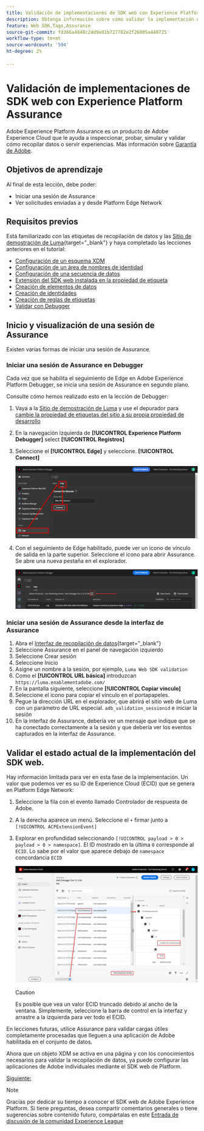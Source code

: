 ```yaml
---
title: Validación de implementaciones de SDK web con Experience Platform Assurance
description: Obtenga información sobre cómo validar la implementación del SDK web de Platform con Adobe Experience Platform Assurance. Esta lección forma parte del tutorial Implementación de Adobe Experience Cloud con SDK web.
feature: Web SDK,Tags,Assurance
source-git-commit: fd366a4848c2dd9e01b727782e2f26005a440725
workflow-type: tm+mt
source-wordcount: '594'
ht-degree: 2%

---
```


# Validación de implementaciones de SDK web con Experience Platform Assurance

Adobe Experience Platform Assurance es un producto de Adobe Experience Cloud que le ayuda a inspeccionar, probar, simular y validar cómo recopilar datos o servir experiencias. Más información sobre [Garantía de Adobe](https://experienceleague.adobe.com/docs/experience-platform/assurance/home.html?lang=en).


## Objetivos de aprendizaje

Al final de esta lección, debe poder:

* Iniciar una sesión de Assurance
* Ver solicitudes enviadas a y desde Platform Edge Network

## Requisitos previos

Está familiarizado con las etiquetas de recopilación de datos y las [Sitio de demostración de Luma](https://luma.enablementadobe.com/content/luma/us/en.html){target="_blank"} y haya completado las lecciones anteriores en el tutorial:

* [Configuración de un esquema XDM](configure-schemas.md)
* [Configuración de un área de nombres de identidad](configure-identities.md)
* [Configuración de una secuencia de datos](configure-datastream.md)
* [Extensión del SDK web instalada en la propiedad de etiqueta](install-web-sdk.md)
* [Creación de elementos de datos](create-data-elements.md)
* [Creación de identidades](create-identities.md)
* [Creación de reglas de etiquetas](create-tag-rule.md)
* [Validar con Debugger](validate-with-debugger.md)


## Inicio y visualización de una sesión de Assurance

Existen varias formas de iniciar una sesión de Assurance.

### Iniciar una sesión de Assurance en Debugger

Cada vez que se habilita el seguimiento de Edge en Adobe Experience Platform Debugger, se inicia una sesión de Assurance en segundo plano.

Consulte cómo hemos realizado esto en la lección de Debugger:

1. Vaya a la [Sitio de demostración de Luma](https://luma.enablementadobe.com/content/luma/us/en.html) y use el depurador para [cambie la propiedad de etiquetas del sitio a su propia propiedad de desarrollo](validate-with-debugger.md#use-the-experience-platform-debugger-to-map-to-your-tags-property)
1. En la navegación izquierda de **[!UICONTROL Experience Platform Debugger]** select **[!UICONTROL Registros]**
1. Seleccione el **[!UICONTROL Edge]** y seleccione. **[!UICONTROL Connect]**

   ![Conectar seguimiento de Edge](assets/analytics-debugger-edgeTrace.png)
1. Con el seguimiento de Edge habilitado, puede ver un icono de vínculo de salida en la parte superior. Seleccione el icono para abrir Assurance. Se abre una nueva pestaña en el explorador.

   ![Iniciar sesión de Assurance](assets/validate-debugger-start-assurnance.png)


### Iniciar una sesión de Assurance desde la interfaz de Assurance

1. Abra el [Interfaz de recopilación de datos](https://experience.adobe.com/#/data-collection/home){target="_blank"}
1. Seleccione Assurance en el panel de navegación izquierdo
1. Seleccione Crear sesión
1. Seleccione Inicio
1. Asigne un nombre a la sesión, por ejemplo, `Luma Web SDK validation`
1. Como el **[!UICONTROL URL básica]** introduzcan `https://luma.enablementadobe.com/`
1. En la pantalla siguiente, seleccione **[!UICONTROL Copiar vínculo]**
1. Seleccione el icono para copiar el vínculo en el portapapeles.
1. Pegue la dirección URL en el explorador, que abrirá el sitio web de Luma con un parámetro de URL especial. `adb_validation_sessionid` e iniciar la sesión
1. En la interfaz de Assurance, debería ver un mensaje que indique que se ha conectado correctamente a la sesión y que debería ver los eventos capturados en la interfaz de Assurance.

## Validar el estado actual de la implementación del SDK web.

Hay información limitada para ver en esta fase de la implementación. Un valor que podemos ver es su ID de Experience Cloud (ECID) que se genera en Platform Edge Network:

1. Seleccione la fila con el evento llamado Controlador de respuesta de Adobe.
1. A la derecha aparece un menú. Seleccione el `+` firmar junto a `[!UICONTROL ACPExtensionEvent]`
1. Explorar en profundidad seleccionando `[!UICONTROL payload > 0 > payload > 0 > namespace]`. El ID mostrado en la última `0` corresponde al `ECID`. Lo sabe por el valor que aparece debajo de `namespace` concordancia `ECID`

   ![Validación de ECID de Assurance](assets/validate-assurance-ecid.png)

   >[!CAUTION]
   >
   >Es posible que vea un valor ECID truncado debido al ancho de la ventana. Simplemente, seleccione la barra de control en la interfaz y arrastre a la izquierda para ver todo el ECID.

En lecciones futuras, utilice Assurance para validar cargas útiles completamente procesadas que lleguen a una aplicación de Adobe habilitada en el conjunto de datos.

Ahora que un objeto XDM se activa en una página y con los conocimientos necesarios para validar la recopilación de datos, ya puede configurar las aplicaciones de Adobe individuales mediante el SDK web de Platform.

[Siguiente: ](setup-experience-platform.md)

>[!NOTE]
>
>Gracias por dedicar su tiempo a conocer el SDK web de Adobe Experience Platform. Si tiene preguntas, desea compartir comentarios generales o tiene sugerencias sobre contenido futuro, compártalas en este [Entrada de discusión de la comunidad Experience League](https://experienceleaguecommunities.adobe.com/t5/adobe-experience-platform-launch/tutorial-discussion-implement-adobe-experience-cloud-with-web/td-p/444996)